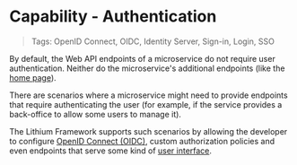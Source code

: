 # Capability - Authentication

> Tags: OpenID Connect, OIDC, Identity Server, Sign-in, Login, SSO

By default, the Web API endpoints of a microservice do not require user authentication. Neither do the microservice's additional endpoints (like the [home page](./home-page.md)).

There are scenarios where a microservice might need to provide endpoints that require authenticating the user (for example, if the service provides a back-office to allow some users to manage it).

The Lithium Framework supports such scenarios by allowing the developer to configure [OpenID Connect (OIDC)](https://openid.net/connect/), custom authorization policies and even endpoints that serve some kind of [user interface](./ui.md).